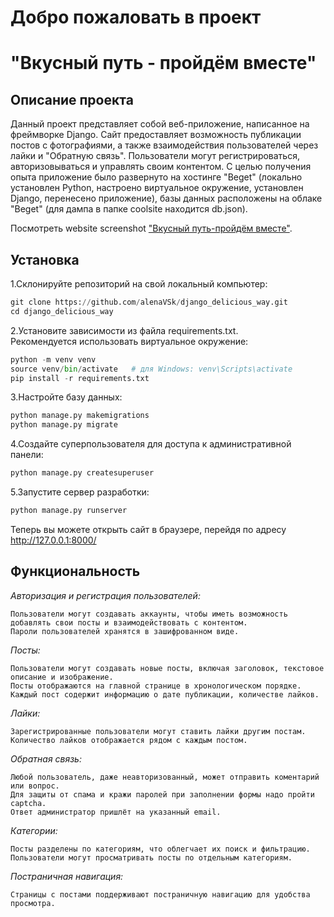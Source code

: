 # Добро пожаловать в проект   
# "Вкусный путь - пройдём вместе"
## Описание проекта

Данный проект представляет собой веб-приложение, написанное на фреймворке Django. Сайт предоставляет возможность публикации постов с фотографиями,
а также взаимодействия пользователей через лайки и "Обратную связь". Пользователи могут регистрироваться, авторизовываться и управлять своим контентом.
С целью получения опыта приложение было развернуто на хостинге "Beget" (локально установлен Python, настроено виртуальное окружение, установлен Django, перенесено приложение), 
базы данных расположены на облаке "Beget" (для дампа в папке coolsite находится db.json).    

Посмотреть website screenshot ["Вкусный путь-пройдём вместе"](https://github.com/alenaVSk/Photo_Image/tree/main/Images%20delicious_way). 

## Установка
1.Склонируйте репозиторий на свой локальный компьютер: 
```python
git clone https://github.com/alenaVSk/django_delicious_way.git  
cd django_delicious_way
```
2.Установите зависимости из файла requirements.txt.   
Рекомендуется использовать виртуальное окружение: 
```python
python -m venv venv
source venv/bin/activate   # для Windows: venv\Scripts\activate
pip install -r requirements.txt
```
3.Настройте базу данных:  
```python
python manage.py makemigrations
python manage.py migrate
```
4.Создайте суперпользователя для доступа к административной панели:  
```python
python manage.py createsuperuser
``` 
5.Запустите сервер разработки: 
```python
python manage.py runserver
```
Теперь вы можете открыть сайт в браузере, перейдя по адресу http://127.0.0.1:8000/  

## Функциональность  
*Авторизация и регистрация пользователей:*  


    Пользователи могут создавать аккаунты, чтобы иметь возможность добавлять свои посты и взаимодействовать с контентом.
    Пароли пользователей хранятся в зашифрованном виде.  
*Посты:*  


    Пользователи могут создавать новые посты, включая заголовок, текстовое описание и изображение.
    Посты отображаются на главной странице в хронологическом порядке.
    Каждый пост содержит информацию о дате публикации, количестве лайков.  
*Лайки:*  

    Зарегистрированные пользователи могут ставить лайки другим постам.
    Количество лайков отображается рядом с каждым постом.  
*Обратная связь:*  

    Любой пользователь, даже неавторизованный, может отправить коментарий или вопрос.  
    Для защиты от спама и кражи паролей при заполнении формы надо пройти captcha.  
    Ответ администратор пришлёт на указанный email.  
*Категории:*  

    Посты разделены по категориям, что облегчает их поиск и фильтрацию.
    Пользователи могут просматривать посты по отдельным категориям.  
*Постраничная навигация:*  

    Страницы с постами поддерживают постраничную навигацию для удобства просмотра.
        

